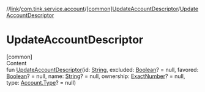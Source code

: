 //[link](../../index.md)/[com.tink.service.account](../index.md)/[[common]UpdateAccountDescriptor](index.md)/[UpdateAccountDescriptor](-update-account-descriptor.md)



# UpdateAccountDescriptor  
[common]  
Content  
fun [UpdateAccountDescriptor](-update-account-descriptor.md)(id: [String](https://kotlinlang.org/api/latest/jvm/stdlib/kotlin/-string/index.html), excluded: [Boolean](https://kotlinlang.org/api/latest/jvm/stdlib/kotlin/-boolean/index.html)? = null, favored: [Boolean](https://kotlinlang.org/api/latest/jvm/stdlib/kotlin/-boolean/index.html)? = null, name: [String](https://kotlinlang.org/api/latest/jvm/stdlib/kotlin/-string/index.html)? = null, ownership: [ExactNumber](../../com.tink.model.misc/[common]-exact-number/index.md)? = null, type: [Account.Type](../../com.tink.model.account/[common]-account/-type/index.md)? = null)  



